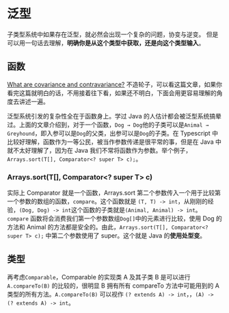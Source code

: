 # 泛型

子类型系统中如果存在泛型，就必然会出现一个复杂的问题，协变与逆变。
但是可以用一句话去理解，**明确你是从这个类型中获取，还是向这个类型输入**。

## 函数

[What are covariance and contravariance?](https://www.stephanboyer.com/post/132/what-are-covariance-and-contravariance)
不造轮子，可以看这篇文章，如果你看完这篇就明白的话，不用接着往下看，如果还不明白，下面会用更容易理解的角度去讲述一遍。

泛型系统引发的复杂性全在于函数身上。学过 Java 的人估计都会被泛型系统搞晕过。上面的文章介绍到，对于一个函数，`Dog → Dog`他的子类可以是`Animal → Greyhound`，即入参可以是`Dog`的父类，出参可以是`Dog`的子类。在 Typescript 中比较好理解，函数作为一等公民，被当作参数传递是很平常的事，但是在 Java 中就不太好理解了，因为在 Java 我们不常将函数作为参数。举个例子，`Arrays.sort(T[], Comparator<? super T> c);`。

### Arrays.sort(T[], Comparator<? super T> c)

实际上 Comparator 就是一个函数，Arrays.sort 第二个参数传入一个用于比较第一个参数的数组的函数，`compare`。这个函数就是 `(T, T) -> int`，从刚刚的经验，`(Dog, Dog) -> int`这个函数的子类就是`(Animal, Animal) -> int`。`compare` 函数将会消费我们第一个参数数组`Dog[]`中的元素进行比较，使用 Dog 的方法和 Animal 的方法都是安全的。由此，`Arrays.sort(T[], Comparator<? super T> c);` 中第二个参数使用了 super。这个就是 Java 的**使用处型变**。

## 类型

再考虑`Comparable`，Comparable 的实现类 A 及其子类 B 是可以进行 `A.compareTo(B)` 的比较的，很明显 B 拥有所有 compareTo 方法中可能用到的 A 类型的所有方法。`A.compareTo(B)` 可以视作 `(? extends A) -> int`，，`(A) -> (? extends A) -> int`。
